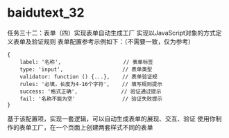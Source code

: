 # baidutext_32
任务三十二：表单（四）实现表单自动生成工厂
实现以JavaScript对象的方式定义表单及验证规则
表单配置参考示例如下：（不需要一致，仅为参考）

    {
        label: '名称',                    // 表单标签
        type: 'input',                   // 表单类型
        validator: function () {...},    // 表单验证规
        rules: '必填，长度为4-16个字符',    // 填写规则提示
        success: '格式正确',              // 验证通过提示
        fail: '名称不能为空'               // 验证失败提示
    }
    
基于该配置项，实现一套逻辑，可以自动生成表单的展现、交互、验证
使用你制作的表单工厂，在一个页面上创建两套样式不同的表单
